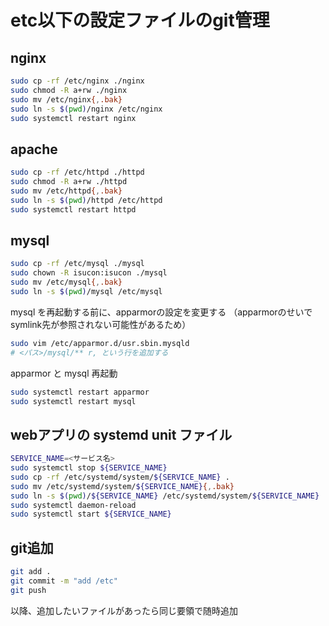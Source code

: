 # etc以下の設定ファイルのgit管理

## nginx
```sh
sudo cp -rf /etc/nginx ./nginx
sudo chmod -R a+rw ./nginx
sudo mv /etc/nginx{,.bak}
sudo ln -s $(pwd)/nginx /etc/nginx
sudo systemctl restart nginx
```

## apache
```sh
sudo cp -rf /etc/httpd ./httpd
sudo chmod -R a+rw ./httpd
sudo mv /etc/httpd{,.bak}
sudo ln -s $(pwd)/httpd /etc/httpd
sudo systemctl restart httpd
```

## mysql
```sh
sudo cp -rf /etc/mysql ./mysql
sudo chown -R isucon:isucon ./mysql
sudo mv /etc/mysql{,.bak}
sudo ln -s $(pwd)/mysql /etc/mysql
```

mysql を再起動する前に、apparmorの設定を変更する
（apparmorのせいでsymlink先が参照されない可能性があるため）
```sh
sudo vim /etc/apparmor.d/usr.sbin.mysqld
# <パス>/mysql/** r, という行を追加する
```

apparmor と mysql 再起動
```sh
sudo systemctl restart apparmor
sudo systemctl restart mysql
```

## webアプリの systemd unit ファイル
```sh
SERVICE_NAME=<サービス名>
sudo systemctl stop ${SERVICE_NAME}
sudo cp -rf /etc/systemd/system/${SERVICE_NAME} .
sudo mv /etc/systemd/system/${SERVICE_NAME}{,.bak}
sudo ln -s $(pwd)/${SERVICE_NAME} /etc/systemd/system/${SERVICE_NAME}
sudo systemctl daemon-reload
sudo systemctl start ${SERVICE_NAME}
```

## git追加

```sh
git add .
git commit -m "add /etc"
git push
```

以降、追加したいファイルがあったら同じ要領で随時追加